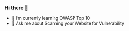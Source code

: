 ### Hi there 👋

- 🌱 I’m currently learning OWASP Top 10 
- 💬 Ask me about Scanning your Website for Vulnerability
